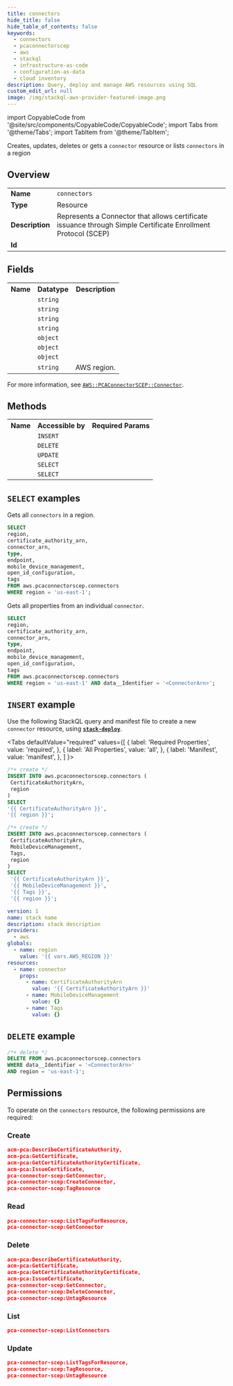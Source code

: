 ```yaml
---
title: connectors
hide_title: false
hide_table_of_contents: false
keywords:
  - connectors
  - pcaconnectorscep
  - aws
  - stackql
  - infrastructure-as-code
  - configuration-as-data
  - cloud inventory
description: Query, deploy and manage AWS resources using SQL
custom_edit_url: null
image: /img/stackql-aws-provider-featured-image.png
---
```


import CopyableCode from '@site/src/components/CopyableCode/CopyableCode';
import Tabs from '@theme/Tabs';
import TabItem from '@theme/TabItem';

Creates, updates, deletes or gets a <code>connector</code> resource or lists <code>connectors</code> in a region

## Overview
<table>
<tbody>
<tr><td><b>Name</b></td><td><code>connectors</code></td></tr>
<tr><td><b>Type</b></td><td>Resource</td></tr>
<tr><td><b>Description</b></td><td>Represents a Connector that allows certificate issuance through Simple Certificate Enrollment Protocol (SCEP)</td></tr>
<tr><td><b>Id</b></td><td><CopyableCode code="aws.pcaconnectorscep.connectors" /></td></tr>
</tbody>
</table>

## Fields
<table>
<tbody>
<tr><th>Name</th><th>Datatype</th><th>Description</th></tr><tr><td><CopyableCode code="certificate_authority_arn" /></td><td><code>string</code></td><td></td></tr>
<tr><td><CopyableCode code="connector_arn" /></td><td><code>string</code></td><td></td></tr>
<tr><td><CopyableCode code="type" /></td><td><code>string</code></td><td></td></tr>
<tr><td><CopyableCode code="endpoint" /></td><td><code>string</code></td><td></td></tr>
<tr><td><CopyableCode code="mobile_device_management" /></td><td><code>object</code></td><td></td></tr>
<tr><td><CopyableCode code="open_id_configuration" /></td><td><code>object</code></td><td></td></tr>
<tr><td><CopyableCode code="tags" /></td><td><code>object</code></td><td></td></tr>
<tr><td><CopyableCode code="region" /></td><td><code>string</code></td><td>AWS region.</td></tr>
</tbody>
</table>

For more information, see <a href="https://docs.aws.amazon.com/AWSCloudFormation/latest/UserGuide/aws-resource-pcaconnectorscep-connector.html"><code>AWS::PCAConnectorSCEP::Connector</code></a>.

## Methods

<table>
<tbody>
  <tr>
    <th>Name</th>
    <th>Accessible by</th>
    <th>Required Params</th>
  </tr>
  <tr>
    <td><CopyableCode code="create_resource" /></td>
    <td><code>INSERT</code></td>
    <td><CopyableCode code="CertificateAuthorityArn, region" /></td>
  </tr>
  <tr>
    <td><CopyableCode code="delete_resource" /></td>
    <td><code>DELETE</code></td>
    <td><CopyableCode code="data__Identifier, region" /></td>
  </tr>
  <tr>
    <td><CopyableCode code="update_resource" /></td>
    <td><code>UPDATE</code></td>
    <td><CopyableCode code="data__Identifier, data__PatchDocument, region" /></td>
  </tr>
  <tr>
    <td><CopyableCode code="list_resources" /></td>
    <td><code>SELECT</code></td>
    <td><CopyableCode code="region" /></td>
  </tr>
  <tr>
    <td><CopyableCode code="get_resource" /></td>
    <td><code>SELECT</code></td>
    <td><CopyableCode code="data__Identifier, region" /></td>
  </tr>
</tbody>
</table>

## `SELECT` examples
Gets all <code>connectors</code> in a region.
```sql
SELECT
region,
certificate_authority_arn,
connector_arn,
type,
endpoint,
mobile_device_management,
open_id_configuration,
tags
FROM aws.pcaconnectorscep.connectors
WHERE region = 'us-east-1';
```
Gets all properties from an individual <code>connector</code>.
```sql
SELECT
region,
certificate_authority_arn,
connector_arn,
type,
endpoint,
mobile_device_management,
open_id_configuration,
tags
FROM aws.pcaconnectorscep.connectors
WHERE region = 'us-east-1' AND data__Identifier = '<ConnectorArn>';
```

## `INSERT` example

Use the following StackQL query and manifest file to create a new <code>connector</code> resource, using [__`stack-deploy`__](https://pypi.org/project/stack-deploy/).

<Tabs
    defaultValue="required"
    values={[
      { label: 'Required Properties', value: 'required', },
      { label: 'All Properties', value: 'all', },
      { label: 'Manifest', value: 'manifest', },
    ]
}>
<TabItem value="required">

```sql
/*+ create */
INSERT INTO aws.pcaconnectorscep.connectors (
 CertificateAuthorityArn,
 region
)
SELECT 
'{{ CertificateAuthorityArn }}',
'{{ region }}';
```
</TabItem>
<TabItem value="all">

```sql
/*+ create */
INSERT INTO aws.pcaconnectorscep.connectors (
 CertificateAuthorityArn,
 MobileDeviceManagement,
 Tags,
 region
)
SELECT 
 '{{ CertificateAuthorityArn }}',
 '{{ MobileDeviceManagement }}',
 '{{ Tags }}',
 '{{ region }}';
```
</TabItem>
<TabItem value="manifest">

```yaml
version: 1
name: stack name
description: stack description
providers:
  - aws
globals:
  - name: region
    value: '{{ vars.AWS_REGION }}'
resources:
  - name: connector
    props:
      - name: CertificateAuthorityArn
        value: '{{ CertificateAuthorityArn }}'
      - name: MobileDeviceManagement
        value: {}
      - name: Tags
        value: {}

```
</TabItem>
</Tabs>

## `DELETE` example

```sql
/*+ delete */
DELETE FROM aws.pcaconnectorscep.connectors
WHERE data__Identifier = '<ConnectorArn>'
AND region = 'us-east-1';
```

## Permissions

To operate on the <code>connectors</code> resource, the following permissions are required:

### Create
```json
acm-pca:DescribeCertificateAuthority,
acm-pca:GetCertificate,
acm-pca:GetCertificateAuthorityCertificate,
acm-pca:IssueCertificate,
pca-connector-scep:GetConnector,
pca-connector-scep:CreateConnector,
pca-connector-scep:TagResource
```

### Read
```json
pca-connector-scep:ListTagsForResource,
pca-connector-scep:GetConnector
```

### Delete
```json
acm-pca:DescribeCertificateAuthority,
acm-pca:GetCertificate,
acm-pca:GetCertificateAuthorityCertificate,
acm-pca:IssueCertificate,
pca-connector-scep:GetConnector,
pca-connector-scep:DeleteConnector,
pca-connector-scep:UntagResource
```

### List
```json
pca-connector-scep:ListConnectors
```

### Update
```json
pca-connector-scep:ListTagsForResource,
pca-connector-scep:TagResource,
pca-connector-scep:UntagResource
```
